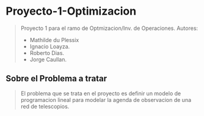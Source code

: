 # Proyecto-1-Optimizacion
> Proyecto 1 para el ramo de Optmizacion/Inv. de Operaciones.
> Autores:
> * Mathilde du Plessix
> * Ignacio Loayza.
> * Roberto Dias.
> * Jorge Caullan.

## Sobre el Problema a tratar
> El problema que se trata en el proyecto es definir un modelo de programacion lineal para modelar la agenda de observacion de una red de telescopios.
